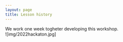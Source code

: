 ```yaml
---
layout: page
title: Lesson history
---
```

We work one week togheter developing this workshop.  
![img/2022hackaton.jpg]
